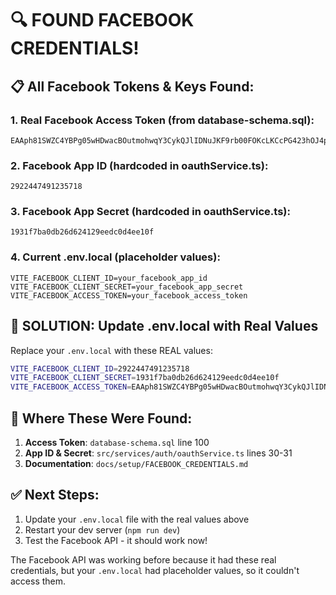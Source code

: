 # 🔍 FOUND FACEBOOK CREDENTIALS!

## 📋 **All Facebook Tokens & Keys Found:**

### **1. Real Facebook Access Token (from database-schema.sql):**
```
EAAph81SWZC4YBPg05wHDwacBOutmohwqY3CykQJlIDNuJKF9rb00FOKcLKCcPG423hOJ4pHu5racSuZBnLBwsrld2QPW2ReW5rjpKoGYfMT1eVWrsdCnNLDxb4ZBU8n3dFxd94rxJk3eVYRWEr8YwfZBscgi2z9J0dZBwSSq01WPPu3nMmI6PiZAKAy1SzWwH9ZAZAkZD
```

### **2. Facebook App ID (hardcoded in oauthService.ts):**
```
2922447491235718
```

### **3. Facebook App Secret (hardcoded in oauthService.ts):**
```
1931f7ba0db26d624129eedc0d4ee10f
```

### **4. Current .env.local (placeholder values):**
```
VITE_FACEBOOK_CLIENT_ID=your_facebook_app_id
VITE_FACEBOOK_CLIENT_SECRET=your_facebook_app_secret
VITE_FACEBOOK_ACCESS_TOKEN=your_facebook_access_token
```

## 🚀 **SOLUTION: Update .env.local with Real Values**

Replace your `.env.local` with these REAL values:

```bash
VITE_FACEBOOK_CLIENT_ID=2922447491235718
VITE_FACEBOOK_CLIENT_SECRET=1931f7ba0db26d624129eedc0d4ee10f
VITE_FACEBOOK_ACCESS_TOKEN=EAAph81SWZC4YBPg05wHDwacBOutmohwqY3CykQJlIDNuJKF9rb00FOKcLKCcPG423hOJ4pHu5racSuZBnLBwsrld2QPW2ReW5rjpKoGYfMT1eVWrsdCnNLDxb4ZBU8n3dFxd94rxJk3eVYRWEr8YwfZBscgi2z9J0dZBwSSq01WPPu3nMmI6PiZAKAy1SzWwH9ZAZAkZD
```

## 📍 **Where These Were Found:**

1. **Access Token**: `database-schema.sql` line 100
2. **App ID & Secret**: `src/services/auth/oauthService.ts` lines 30-31
3. **Documentation**: `docs/setup/FACEBOOK_CREDENTIALS.md`

## ✅ **Next Steps:**

1. Update your `.env.local` file with the real values above
2. Restart your dev server (`npm run dev`)
3. Test the Facebook API - it should work now!

The Facebook API was working before because it had these real credentials, but your `.env.local` had placeholder values, so it couldn't access them.
